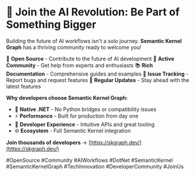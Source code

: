# 🤝 Join the AI Revolution: Be Part of Something Bigger

Building the future of AI workflows isn't a solo journey. **Semantic Kernel Graph** has a thriving community ready to welcome you!

🌟 **Open Source** - Contribute to the future of AI development
💬 **Active Community** - Get help from experts and enthusiasts
📚 **Rich Documentation** - Comprehensive guides and examples
🐛 **Issue Tracking** - Report bugs and request features
🚀 **Regular Updates** - Stay ahead with the latest features

**Why developers choose Semantic Kernel Graph:**
* 🎯 **Native .NET** - No Python bridges or compatibility issues
* ⚡ **Performance** - Built for production from day one
* 🔧 **Developer Experience** - Intuitive APIs and great tooling
* 🌐 **Ecosystem** - Full Semantic Kernel integration

**Join thousands of developers** → [https://skgraph.dev/](https://skgraph.dev/)

#OpenSource #Community #AIWorkflows #DotNet #SemanticKernel #SemanticKernelGraph #TechInnovation #DeveloperCommunity #JoinUs
